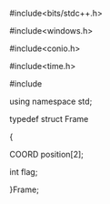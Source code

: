 #include<bits/stdc++.h>

#include<windows.h>

#include<conio.h>

#include<time.h>

#include<string>

using namespace std;

typedef struct Frame

{

COORD position[2];

int flag;

}Frame;
